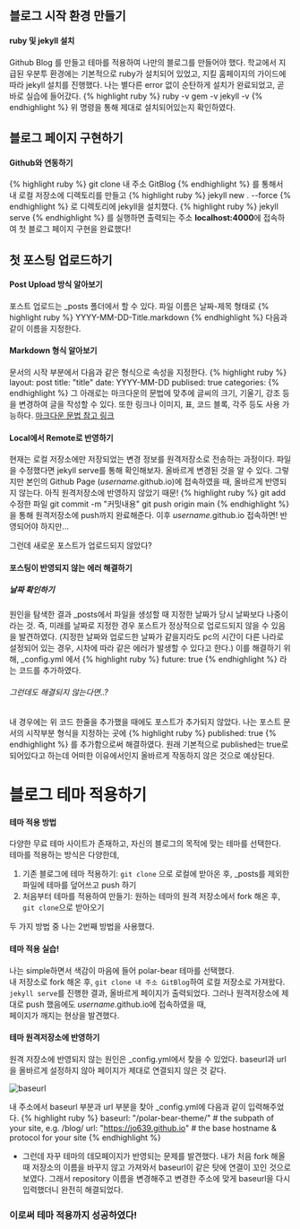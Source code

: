 ## 블로그 시작 환경 만들기

#### ruby 및 jekyll 설치
Github Blog 를 만들고 테마를 적용하여 나만의 블로그를 만들어야 했다.  학교에서 지급된 우분투 환경에는 기본적으로 ruby가 설치되어 있었고, 지킬 홈페이지의 가이드에 따라 jekyll 설치를 진행했다. 나는 별다른 error 없이 순탄하게 설치가 완료되었고, 곧바로 실습에 들어갔다.
{% highlight ruby %}
ruby -v
gem -v
jekyll -v
{% endhighlight %}
위 명령을 통해 제대로 설치되어있는지 확인하였다.

## 블로그 페이지 구현하기

#### Github와 연동하기
{% highlight ruby %}
git clone 내 주소 GitBlog
{% endhighlight %}
를 통해서 내 로컬 저장소에 디렉토리를 만들고
{% highlight ruby %}
jekyll new . --force
{% endhighlight %}
로 디렉토리에 jekyll을 설치했다.
{% highlight ruby %}
jekyll serve
{% endhighlight %}
를 실행하면 출력되는 주소 **localhost:4000**에 접속하여 첫 블로그 페이지 구현을 완료했다!

## 첫 포스팅 업로드하기

#### Post Upload 방식 알아보기
포스트 업로드는 _posts 폴더에서 할 수 있다.
파일 이름은 날짜-제목 형태로
{% highlight ruby %}
YYYY-MM-DD-Title.markdown
{% endhighlight %}
다음과 같이 이름을 지정한다.

#### Markdown 형식 알아보기
문서의 시작 부분에서 다음과 같은 형식으로 속성을 지정한다.
{% highlight ruby %}
layout: post
title: "title"
date: YYYY-MM-DD
publised: true
categories: 
{% endhighlight %}
그 아래로는 마크다운의 문법에 맞추에 글씨의 크기, 기울기, 강조 등을 변경하여 글을 작성할 수 있다.
또한 링크나 이미지, 표, 코드 블록, 각주 등도 사용 가능하다.
[마크다운 문법 참고 링크](https://velog.io/@bluewind8791/Markdown-Kramdown)

#### Local에서 Remote로 반영하기
현재는 로컬 저장소에만 저장되었는 변경 정보를 원격저장소로 전송하는 과정이다.
파일을 수정했다면 jekyll serve를 통해 확인해보자. 올바르게 변경된 것을 알 수 있다.
그렇지만 본인의 Github Page (*username*.github.io)에 접속하였을 때, 올바르게 반영되지 않는다.
아직 원격저장소에 반영하지 않았기 때문!
{% highlight ruby %}
git add 수정한 파일
git commit -m "커밋내용"
git push origin main
{% endhighlight %}
을 통해 원격저장소에 push까지 완료해준다.
이후 *username*.github.io 접속하면!
반영되어야 하지만...

그런데 새로운 포스트가 업로드되지 않았다?

#### 포스팅이 반영되지 않는 에러 해결하기
##### 날짜 확인하기
원인을 탐색한 결과 _posts에서 파일을 생성할 때 지정한 날짜가 당시 날짜보다 나중이라는 것.
즉, 미래를 날짜로 지정한 경우 포스트가 정상적으로 업로드되지 않을 수 있음을 발견하였다.
(지정한 날짜와 업로드한 날짜가 같을지라도 pc의 시간이 다른 나라로 설정되어 있는 경우, 시차에 따라 같은 에러가 발생할 수 있다고 한다.)
이를 해결하기 위해, _config.yml 에서
{% highlight ruby %}
future: true
{% endhighlight %}
라는 코드를 추가하였다.

###### 그런데도 해결되지 않는다면..?
내 경우에는 위 코드 한줄을 추가했을 때에도 포스트가 추가되지 않았다.
나는 포스트 문서의 시작부분 형식을 지정하는 곳에
{% highlight ruby %}
published: true
{% endhighlight %}
를 추가함으로써 해결하였다.
원래 기본적으로 published는 true로 되어있다고 하는데 어떠한 이유에서인지 올바르게 작동하지 않은 것으로 예상된다.

# 블로그 테마 적용하기

#### 테마 적용 방법
다양한 무료 테마 사이트가 존재하고, 자신의 블로그의 목적에 맞는 테마를 선택한다.  
테마를 적용하는 방식은 다양한데,
1. 기존 블로그에 테마 적용하기: ```git clone``` 으로 로컬에 받아온 후, _posts를 제외한 파일에 테마를 덮어쓰고 push 하기
2. 처음부터 테마를 적용하여 만들기: 원하는 테마의 원격 저장소에서 fork 해온 후, ```git clone```으로 받아오기  

두 가지 방법 중 나는 2번째 방법을 사용했다.

#### 테마 적용 실습!
나는 simple하면서 색감이 마음에 들어 polar-bear 테마를 선택했다.  
내 저장소로 fork 해온 후,
```git clone 내 주소 GitBlog```하여 로컬 저장소로 가져왔다.
```jekyll serve```를 진행한 결과, 올바르게 페이지가 출력되었다.
그러나 원격저장소에 제대로 push 했음에도 *username*.github.io에 접속하였을 때,  
페이지가 깨지는 현상을 발견했다.

#### 테마 원격저장소에 반영하기
원격 저장소에 반영되지 않는 원인은 _config.yml에서 찾을 수 있었다.
baseurl과 url을 올바르게 설정하지 않아 페이지가 제대로 연결되지 않은 것 같다.

![baseurl](https://kairos03.github.io/assets/img/posts/jekyll/2017-09-11-learing-Up-Confusion-Around-baseurl/1.png)  

내 주소에서 baseurl 부분과 url 부분을 찾아 _config.yml에 다음과 같이 입력해주었다.
{% highlight ruby %}
baseurl: "/polar-bear-theme/" # the subpath of your site, e.g. /blog/
url: "https://jo639.github.io" # the base hostname & protocol for your site
{% endhighlight %}

- 그런데 자꾸 테마의 데모페이지가 반영되는 문제를 발견했다.
내가 처음 fork 해올 때 저장소의 이름을 바꾸지 않고 가져와서 baseurl이 같은 탓에 연결이 꼬인 것으로 보였다.
그래서 repository 이름을 변경해주고 변경한 주소에 맞게 baseurl을 다시 입력했더니 완전히 해결되었다.  

### 이로써 테마 적용까지 성공하였다!